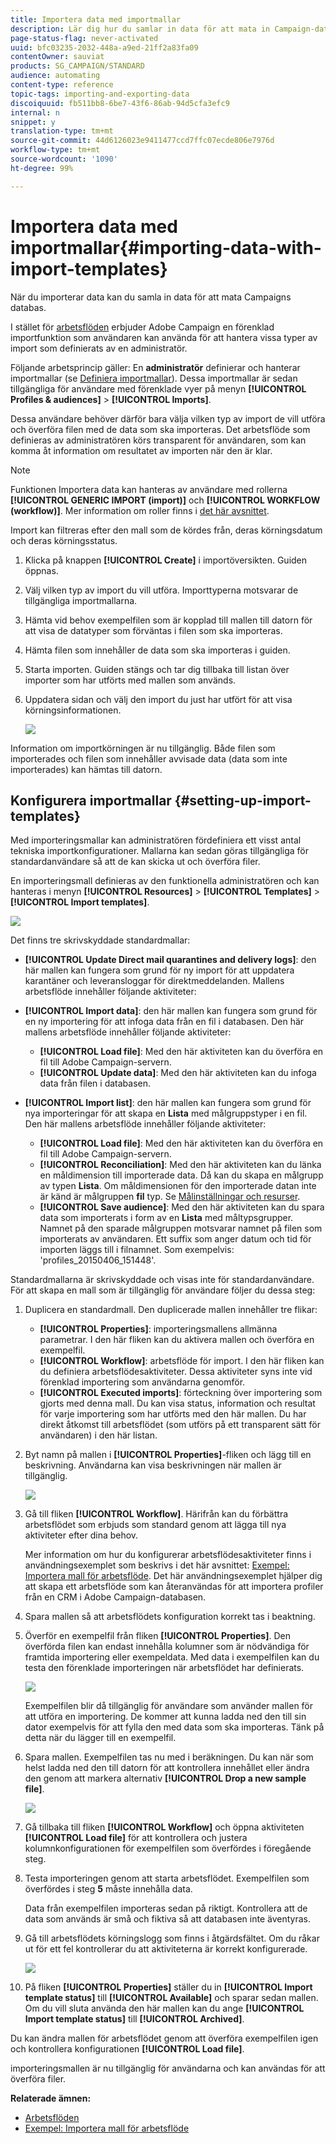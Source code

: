 ```yaml
---
title: Importera data med importmallar
description: Lär dig hur du samlar in data för att mata in Campaign-databasen.
page-status-flag: never-activated
uuid: bfc03235-2032-448a-a9ed-21ff2a83fa09
contentOwner: sauviat
products: SG_CAMPAIGN/STANDARD
audience: automating
content-type: reference
topic-tags: importing-and-exporting-data
discoiquuid: fb511bb8-6be7-43f6-86ab-94d5cfa3efc9
internal: n
snippet: y
translation-type: tm+mt
source-git-commit: 44d6126023e9411477ccd7ffc07ecde806e7976d
workflow-type: tm+mt
source-wordcount: '1090'
ht-degree: 99%

---
```



# Importera data med importmallar{#importing-data-with-import-templates}

När du importerar data kan du samla in data för att mata Campaigns databas.

I stället för [arbetsflöden](../../automating/using/get-started-workflows.md) erbjuder Adobe Campaign en förenklad importfunktion som användaren kan använda för att hantera vissa typer av import som definierats av en administratör.

Följande arbetsprincip gäller: En **administratör** definierar och hanterar importmallar (se [Definiera importmallar](../../automating/using/importing-data-with-import-templates.md#setting-up-import-templates)). Dessa importmallar är sedan tillgängliga för användare med förenklade vyer på menyn **[!UICONTROL Profiles & audiences]** > **[!UICONTROL Imports]**.

Dessa användare behöver därför bara välja vilken typ av import de vill utföra och överföra filen med de data som ska importeras. Det arbetsflöde som definieras av administratören körs transparent för användaren, som kan komma åt information om resultatet av importen när den är klar.

>[!NOTE]
>
>Funktionen Importera data kan hanteras av användare med rollerna **[!UICONTROL GENERIC IMPORT (import)]** och **[!UICONTROL WORKFLOW (workflow)]**. Mer information om roller finns i [det här avsnittet](../../administration/using/list-of-roles.md).

Import kan filtreras efter den mall som de kördes från, deras körningsdatum och deras körningsstatus.

1. Klicka på knappen **[!UICONTROL Create]** i importöversikten. Guiden öppnas.
1. Välj vilken typ av import du vill utföra. Importtyperna motsvarar de tillgängliga importmallarna.
1. Hämta vid behov exempelfilen som är kopplad till mallen till datorn för att visa de datatyper som förväntas i filen som ska importeras.
1. Hämta filen som innehåller de data som ska importeras i guiden.
1. Starta importen. Guiden stängs och tar dig tillbaka till listan över importer som har utförts med mallen som används.
1. Uppdatera sidan och välj den import du just har utfört för att visa körningsinformationen.

   ![](assets/simplified_import1.png)

Information om importkörningen är nu tillgänglig. Både filen som importerades och filen som innehåller avvisade data (data som inte importerades) kan hämtas till datorn.

## Konfigurera importmallar {#setting-up-import-templates}

Med importeringsmallar kan administratören fördefiniera ett visst antal tekniska importkonfigurationer.  Mallarna kan sedan göras tillgängliga för standardanvändare så att de kan skicka ut och överföra filer.

En importeringsmall definieras av den funktionella administratören och kan hanteras i menyn **[!UICONTROL Resources]** > **[!UICONTROL Templates]** > **[!UICONTROL Import templates]**.

![](assets/import_template_list.png)

Det finns tre skrivskyddade standardmallar:

* **[!UICONTROL Update Direct mail quarantines and delivery logs]**: den här mallen kan fungera som grund för ny import för att uppdatera karantäner och leveransloggar för direktmeddelanden. Mallens arbetsflöde innehåller följande aktiviteter:
* **[!UICONTROL Import data]**: den här mallen kan fungera som grund för en ny importering för att infoga data från en fil i databasen.  Den här mallens arbetsflöde innehåller följande aktiviteter:

   * **[!UICONTROL Load file]**: Med den här aktiviteten kan du överföra en fil till Adobe Campaign-servern.
   * **[!UICONTROL Update data]**: Med den här aktiviteten kan du infoga data från filen i databasen.

* **[!UICONTROL Import list]**: den här mallen kan fungera som grund för nya importeringar för att skapa en **Lista** med målgruppstyper i en fil.  Den här mallens arbetsflöde innehåller följande aktiviteter:

   * **[!UICONTROL Load file]**: Med den här aktiviteten kan du överföra en fil till Adobe Campaign-servern.
   * **[!UICONTROL Reconciliation]**: Med den här aktiviteten kan du länka en måldimension till importerade data.  Då kan du skapa en målgrupp av typen **Lista**.  Om måldimensionen för den importerade datan inte är känd är målgruppen **fil** typ.  Se [Målinställningar och resurser](../../automating/using/query.md#targeting-dimensions-and-resources).
   * **[!UICONTROL Save audience]**: Med den här aktiviteten kan du spara data som importerats i form av en **Lista** med måltypsgrupper.  Namnet på den sparade målgruppen motsvarar namnet på filen som importerats av användaren. Ett suffix som anger datum och tid för importen läggs till i filnamnet.  Som exempelvis: &#39;profiles_20150406_151448&#39;.

Standardmallarna är skrivskyddade och visas inte för standardanvändare.  För att skapa en mall som är tillgänglig för användare följer du dessa steg:

1. Duplicera en standardmall.  Den duplicerade mallen innehåller tre flikar:

   * **[!UICONTROL Properties]**: importeringsmallens allmänna parametrar.  I den här fliken kan du aktivera mallen och överföra en exempelfil.
   * **[!UICONTROL Workflow]**: arbetsflöde för import.  I den här fliken kan du definiera arbetsflödesaktiviteter.  Dessa aktiviteter syns inte vid förenklad importering som användarna genomför.
   * **[!UICONTROL Executed imports]**: förteckning över importering som gjorts med denna mall.  Du kan visa status, information och resultat för varje importering som har utförts med den här mallen.  Du har direkt åtkomst till arbetsflödet (som utförs på ett transparent sätt för användaren) i den här listan.

1. Byt namn på mallen i **[!UICONTROL Properties]**-fliken och lägg till en beskrivning.  Användarna kan visa beskrivningen när mallen är tillgänglig.

   ![](assets/simplified_import_model1.png)

1. Gå till fliken **[!UICONTROL Workflow]**. Härifrån kan du förbättra arbetsflödet som erbjuds som standard genom att lägga till nya aktiviteter efter dina behov.

   Mer information om hur du konfigurerar arbetsflödesaktiviteter finns i användningsexemplet som beskrivs i det här avsnittet: [Exempel: Importera mall för arbetsflöde](../../automating/using/creating-import-workflow-templates.md).  Det här användningsexemplet hjälper dig att skapa ett arbetsflöde som kan återanvändas för att importera profiler från en CRM i Adobe Campaign-databasen.

1. Spara mallen så att arbetsflödets konfiguration korrekt tas i beaktning.
1. Överför en exempelfil från fliken **[!UICONTROL Properties]**.  Den överförda filen kan endast innehålla kolumner som är nödvändiga för framtida importering eller exempeldata.  Med data i exempelfilen kan du testa den förenklade importeringen när arbetsflödet har definierats.

   ![](assets/import_template_sample.png)

   Exempelfilen blir då tillgänglig för användare som använder mallen för att utföra en importering.  De kommer att kunna ladda ned den till sin dator exempelvis för att fylla den med data som ska importeras.  Tänk på detta när du lägger till en exempelfil.

1. Spara mallen.  Exempelfilen tas nu med i beräkningen.  Du kan när som helst ladda ned den till datorn för att kontrollera innehållet eller ändra den genom att markera alternativ **[!UICONTROL Drop a new sample file]**.

   ![](assets/simplified_import_model2.png)

1. Gå tillbaka till fliken **[!UICONTROL Workflow]** och öppna aktiviteten **[!UICONTROL Load file]** för att kontrollera och justera kolumnkonfigurationen för exempelfilen som överfördes i föregående steg.
1. Testa importeringen genom att starta arbetsflödet.  Exempelfilen som överfördes i steg **5** måste innehålla data.

   Data från exempelfilen importeras sedan på riktigt.  Kontrollera att de data som används är små och fiktiva så att databasen inte äventyras.

1. Gå till arbetsflödets körningslogg som finns i åtgärdsfältet.  Om du råkar ut för ett fel kontrollerar du att aktiviteterna är korrekt konfigurerade.

   ![](assets/simplified_import_model3.png)

1. På fliken **[!UICONTROL Properties]** ställer du in **[!UICONTROL Import template status]** till **[!UICONTROL Available]** och sparar sedan mallen.  Om du vill sluta använda den här mallen kan du ange **[!UICONTROL Import template status]** till **[!UICONTROL Archived]**.

Du kan ändra mallen för arbetsflödet genom att överföra exempelfilen igen och kontrollera konfigurationen **[!UICONTROL Load file]**.

importeringsmallen är nu tillgänglig för användarna och kan användas för att överföra filer.

**Relaterade ämnen:**

* [Arbetsflöden](../../automating/using/get-started-workflows.md)
* [Exempel: Importera mall för arbetsflöde](../../automating/using/creating-import-workflow-templates.md)
